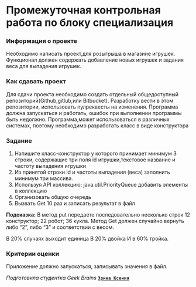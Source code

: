# Промежуточная контрольная работа по блоку специализация

### **Информация о проекте**

Необходимо написать проект,для розыгрыша в магазине игрушек. Функционал должен содержать добавление новых игрушек и 
задания веса для выпадения игрушек.

### Как сдавать проект

Для сдачи проекта необходимо создать отдельный общедоступный репозиторий(Github,gitlub,или Bitbucket).
Разработку вести в этом репозитории, использовать пулреквесты на изменения. Программа должна запускаться и работать,
ошибок при выполнении программы быть недолжно. Программа,может использоваться в различных системах,
поэтому необходимо разработать класс в виде конструктора


### Задание

1) Напишите класс-конструктор у которого принимает минимум 3 строки, содержащие три поля id игрушки,текстовое название 
и частоту выпадения игрушки 
2) Из принятой строки id и частоты выпадения (веса) заполнить минимум три массива. 
3) Используя API коллекцию: java.util.PriorityQueue добавить элементы в коллекцию
4) Организовать общую очередь
5) Вызвать Get 10 раз и записать результат в файл 

**Подсказка:** 
В метод put передаете последовательно несколько строк
12 конструктор; 
22 робот; 
36 кукла. 
Метод Get должен случайно вернуть либо “2”, либо “3” и соответствии с весом. 

В 20% случаях выходит единица 
В 20% двойка 
И в 60% тройка. 

### Критерии оценки 

Приложение должно запускаться, записывать значения в файл.

*Подготовила студентка Geek Brains* [**`Эрина Ксения`**](https://gb.ru/users/9410800b-62ad-4f66-a5c9-45be3e526392)
